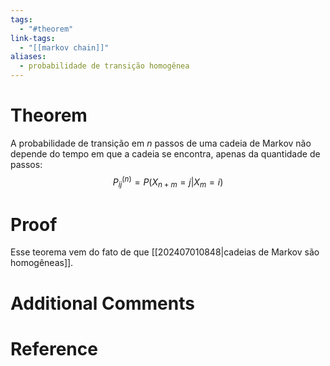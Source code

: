 ```yaml
---
tags:
  - "#theorem"
link-tags:
  - "[[markov chain]]"
aliases:
  - probabilidade de transição homogênea
---
```

# Theorem
A probabilidade de transição em $n$ passos de uma cadeia de Markov não depende do tempo em que a cadeia se encontra, apenas da quantidade de passos: $$P_{ij}^{(n)} = P(X_{n+m} = j | X_m = i)$$
# Proof
Esse teorema vem do fato de que [[202407010848|cadeias de Markov são homogêneas]].

# Additional Comments


# Reference






